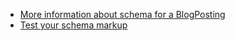 <ul>
	<li><a href="http://schema.org/BlogPosting">More information about schema for a BlogPosting</a></li>
	<li><a href="https://search.google.com/structured-data/testing-tool">Test your schema markup</a></li>
</ul>
